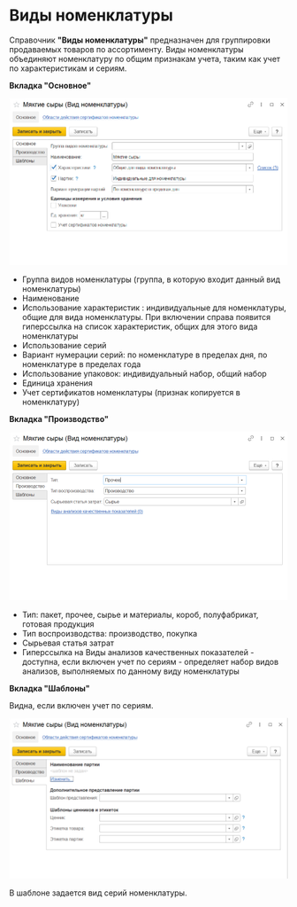 # Виды номенклатуры

Справочник **"Виды номенклатуры"** предназначен для группировки продаваемых товаров по ассортименту. Виды номенклатуры объединяют номенклатуру по общим признакам учета, таким как учет по характеристикам и сериям.

**Вкладка "Основное"**

![2023-04-11_13-00-14](KindOfNomenclature.assets/2023-04-11_13-00-14.png)

- Группа видов номенклатуры (группа, в которую входит данный вид номенклатуры)
- Наименование
- Использование характеристик : индивидуальные для номенклатуры, общие для вида номенклатуры. При включении справа появится гиперссылка на список характеристик, общих для этого вида номенклатуры
- Использование серий
- Вариант нумерации серий: по номенклатуре в пределах дня, по номенклатуре в пределах года
- Использование упаковок: индивидуальный набор, общий набор
- Единица хранения
- Учет сертификатов номенклатуры (признак копируется в номенклатуру)

**Вкладка "Производство"**

![2023-04-11_13-00-26](KindOfNomenclature.assets/2023-04-11_13-00-26.png)

- Тип: пакет, прочее, сырье и материалы, короб, полуфабрикат, готовая продукция
- Тип воспроизводства: производство, покупка
- Сырьевая статья затрат
- Гиперссылка на Виды анализов качественных показателей - доступна, если включен учет по сериям - определяет набор видов анализов, выполняемых по данному виду номенклатуры

**Вкладка "Шаблоны"**

Видна, если включен учет по сериям.

![2023-04-11_13-00-44](KindOfNomenclature.assets/2023-04-11_13-00-44.png)

В шаблоне задается вид серий номенклатуры.